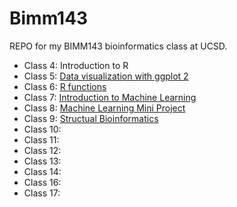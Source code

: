 # Bimm143
REPO for my BIMM143 bioinformatics class at UCSD.

- Class 4: Introduction to R
- Class 5: [Data visualization with ggplot 2](https://github.com/lucywang0515/bimm143/blob/main/class05/class05.qmd)
- Class 6: [R functions](https://github.com/lucywang0515/bimm143/blob/main/class06/class06.pdf)
- Class 7: [Introduction to Machine Learning](https://github.com/lucywang0515/bimm143/blob/main/Class%2007/Class%2007.qmd)
- Class 8: [Machine Learning Mini Project](https://github.com/lucywang0515/bimm143/blob/main/Class%2008:%20Machine%20Learning%20Mini%20Project/Class%208%20Machine%20Learning%20Mini%20Project.html)
- Class 9: [Structual Bioinformatics](https://github.com/lucywang0515/bimm143/blob/main/Class%2009/Class%2009.html)
- Class 10:
- Class 11:
- Class 12:
- Class 13:
- Class 14:
- Class 16:
- Class 17:
